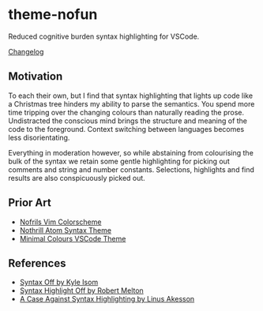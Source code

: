 # theme-nofun

Reduced cognitive burden syntax highlighting for VSCode.

[Changelog](./CHANGELOG.md)

## Motivation

To each their own, but I find that syntax highlighting that lights up code like a Christmas tree hinders my ability to parse the semantics. You spend more time tripping over the changing colours than naturally reading the prose. Undistracted the conscious mind brings the structure and meaning of the code to the foreground. Context switching between languages becomes less disorientating.

Everything in moderation however, so while abstaining from colourising the bulk of the syntax we retain some gentle highlighting for picking out comments and string and number constants. Selections, highlights and find results are also conspicuously picked out.

## Prior Art

- [Nofrils Vim Colorscheme](https://github.com/robertmeta/nofrils)
- [Nothrill Atom Syntax Theme](https://atom.io/themes/nothrill-dark-syntax)
- [Minimal Colours VSCode Theme](https://marketplace.visualstudio.com/items?itemName=andradei.minimal-colors)

## References

- [Syntax Off by Kyle Isom](http://kyleisom.net/blog/2012/10/17/syntax-off/)
- [Syntax Highlight Off by Robert Melton](https://www.robertmelton.com/2016/04/10/syntax-highlighting-off/)
- [A Case Against Syntax Highlighting by Linus Akesson](http://www.linusakesson.net/programming/syntaxhighlighting/)